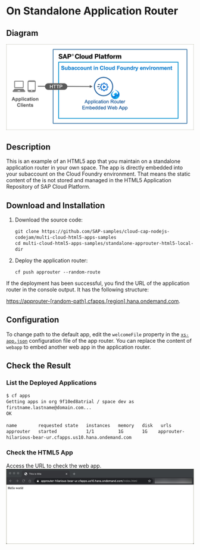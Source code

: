 # On Standalone Application Router

## Diagram

![diagram](diagram.png)

## Description

This is an example of an HTML5 app that you maintain on a standalone application router in your own space. The app is directly embedded into your subaccount on the Cloud Foundry environment. That means the static content of the is not stored and managed in the HTML5 Application Repository of SAP Cloud Platform.


## Download and Installation
1. Download the source code:
    ```
    git clone https://github.com/SAP-samples/cloud-cap-nodejs-codejam/multi-cloud-html5-apps-samples
    cd multi-cloud-html5-apps-samples/standalone-approuter-html5-local-dir
    ```
3. Deploy the application router:
    ```
    cf push approuter --random-route
    ```

If the deployment has been successful, you find the URL of the application router in the console output. It has the following structure: 

<https://approuter-[random-path].cfapps.[region].hana.ondemand.com>.


## Configuration
To change path to the default app, edit the `welcomeFile` property in the [`xs-app.json`](router/xs-app.json) configuration file of the app router. You can replace the content of `webapp` to embed another web app in the application router. 


## Check the Result

### List the Deployed Applications

```
$ cf apps
Getting apps in org 9f10ed8atrial / space dev as firstname.lastname@domain.com...
OK

name        requested state   instances   memory   disk   urls
approuter   started           1/1         1G       1G    approuter-hilarious-bear-ur.cfapps.us10.hana.ondemand.com
```

### Check the HTML5 App

Access the URL to check the web app.
![webapp](result.png)